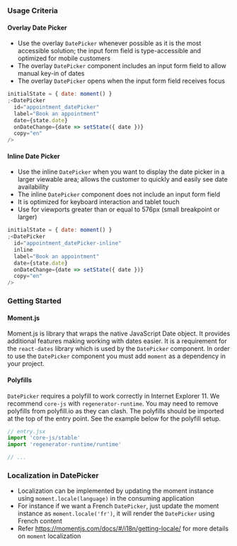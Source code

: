 ### Usage Criteria

#### Overlay Date Picker

- Use the overlay `DatePicker` whenever possible as it is the most accessible solution; the input form field is type-accessible and optimized for mobile customers
- The overlay `DatePicker` component includes an input form field to allow manual key-in of dates
- The overlay `DatePicker` opens when the input form field receives focus

```jsx
initialState = { date: moment() }
;<DatePicker
  id="appointment_datePicker"
  label="Book an appointment"
  date={state.date}
  onDateChange={date => setState({ date })}
  copy="en"
/>
```

#### Inline Date Picker

- Use the inline `DatePicker` when you want to display the date picker in a larger viewable area; allows the customer to quickly and easily see date availability
- The inline `DatePicker` component does not include an input form field
- It is optimized for keyboard interaction and tablet touch
- Use for viewports greater than or equal to 576px (small breakpoint or larger)

```jsx
initialState = { date: moment() }
;<DatePicker
  id="appointment_datePicker-inline"
  inline
  label="Book an appointment"
  date={state.date}
  onDateChange={date => setState({ date })}
  copy="en"
/>
```

### Getting Started

#### Moment.js

Moment.js is library that wraps the native JavaScript Date object. It provides additional features making working with dates easier. It is a requirement for the `react-dates` library which is used by the `DatePicker` component. In order to use the `DatePicker` component you must add `moment` as a dependency in your project.

#### Polyfills

`DatePicker` requires a polyfill to work correctly in Internet Explorer 11. We recommend `core-js` with `regenerator-runtime`. You may need to remove polyfills from polyfill.io as they can clash. The polyfills should be imported at the top of the entry point. See the example below for the polyfill setup.

```jsx static
// entry.jsx
import 'core-js/stable'
import 'regenerator-runtime/runtime'

// ...
```

### Localization in DatePicker

- Localization can be implemented by updating the moment instance using `moment.locale(language)` in the consuming application
- For instance if we want a French `DatePicker`, just update the moment instance as `moment.locale('fr')`, it will render the `DatePicker` using French content
- Refer <https://momentjs.com/docs/#/i18n/getting-locale/> for more details on `moment` localization
